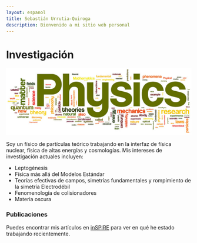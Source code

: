 ```yaml
---
layout: espanol
title: Sebastián Urrutia-Quiroga
description: Bienvenido a mi sitio web personal
---
```


# Investigación

![Research](./physics-wordle.jpg)

Soy un físico de partículas teórico trabajando en la interfaz de física nuclear, física de altas energías y cosmologías. Mis intereses de investigación actuales incluyen:

*   Leptogénesis
*   Física más allá del Modelos Estándar
*   Teorías efectivas de campos, simetrías fundamentales y rompimiento de la simetría Electrodébil
*   Fenomenología de colisionadores
*   Materia oscura


### Publicaciones

Puedes encontrar mis artículos en [inSPIRE](http://inspirehep.net/search?ln=en&ln=en&p=find+a+urrutia-quiroga&of=hb&action_search=Search&sf=&so=d&rm=&rg=25&sc=0) para ver en qué he estado trabajando recientemente.
